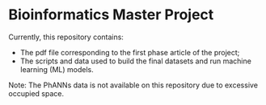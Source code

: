 # Bioinformatics Master Project

Currently, this repository contains:
- The pdf file corresponding to the first phase article of the project;
- The scripts and data used to build the final datasets and run machine learning (ML) models.

Note: The PhANNs data is not available on this repository due to excessive occupied space.
